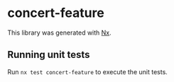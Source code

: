 # concert-feature

This library was generated with [Nx](https://nx.dev).

## Running unit tests

Run `nx test concert-feature` to execute the unit tests.
